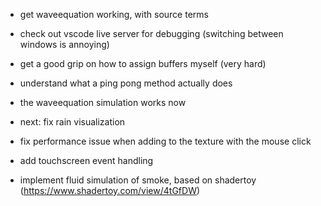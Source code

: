 - get waveequation working, with source terms
- check out vscode live server for debugging (switching between windows is annoying)
- get a good grip on how to assign buffers myself (very hard)
- understand what a ping pong method actually does


- the waveequation simulation works now
- next: fix rain visualization


- fix performance issue when adding to the texture with the mouse click
- add touchscreen event handling
-  implement fluid simulation of smoke, based on shadertoy (https://www.shadertoy.com/view/4tGfDW)